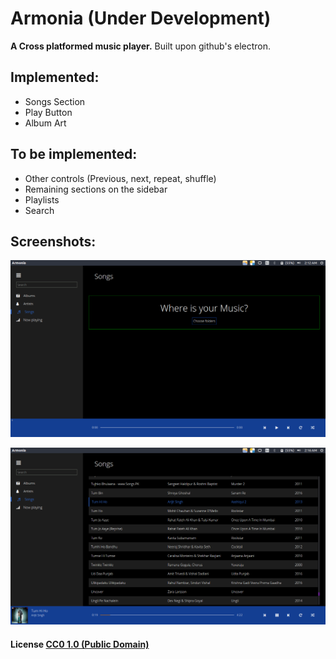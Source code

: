 # Armonia (Under Development)

**A Cross platformed music player.**
Built upon github's electron.

## Implemented:
- Songs Section
- Play Button
- Album Art

## To be implemented:
- Other controls (Previous, next, repeat, shuffle)
- Remaining sections on the sidebar
- Playlists
- Search

## Screenshots:
![Songs view](./Screenshot1.png)

![Songs view](./Screenshot2.png)
#### License [CC0 1.0 (Public Domain)](LICENSE.md)
